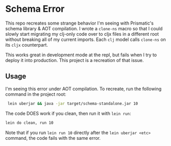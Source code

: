 # Schema Error

This repo recreates some strange behavior I'm seeing with Prismatic's schema library & AOT compilation. I wrote a `clone-ns` macro so that I could slowly start migrating my clj-only code over to cljx files in a different root without breaking all of my current imports. Each `clj` model calls `clone-ns` on its `cljx` counterpart.

This works great in development mode at the repl, but fails when I try to deploy it into production. This project is a recreation of that issue.

## Usage

I'm seeing this error under AOT compilation. To recreate, run the following command in the project root:

```sh
 lein uberjar && java -jar target/schema-standalone.jar 10
```

The code DOES work if you clean, then run it with `lein run`:

```sh
lein do clean, run 10
```

Note that if you run `lein run 10` directly after the `lein uberjar <etc>` command, the code fails with the same error.
